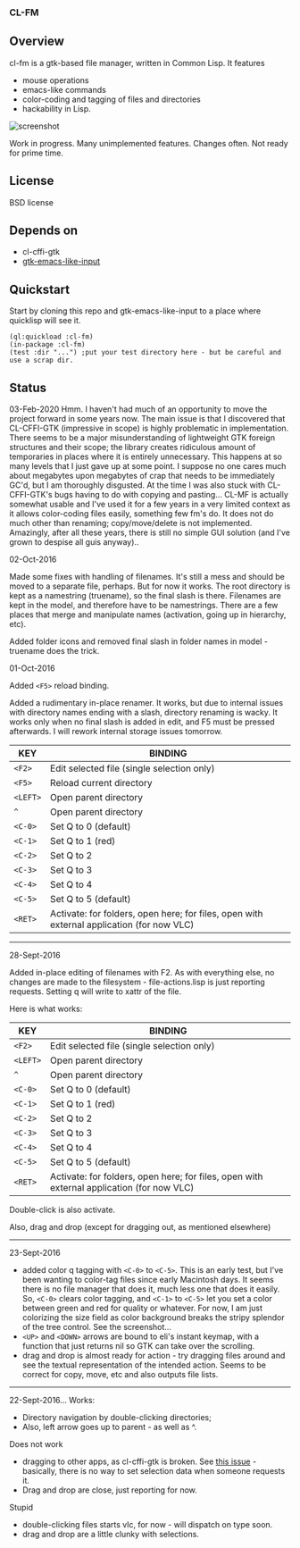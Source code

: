 ### CL-FM 

## Overview

cl-fm is a gtk-based file manager, written in Common Lisp.  It features
- mouse operations
- emacs-like commands
- color-coding and tagging of files and directories
- hackability in Lisp.

![screenshot](/resources/screenshot.png?raw=true)

Work in progress.  Many unimplemented features.  Changes often.  Not ready for prime time.

## License

BSD license

## Depends on

- cl-cffi-gtk
- [gtk-emacs-like-input](https://github.com/stacksmith/gtk-emacs-like-input)

## Quickstart
Start by cloning this repo and gtk-emacs-like-input to a place where quicklisp will see it.

    (ql:quickload :cl-fm)
	(in-package :cl-fm)
	(test :dir "...") ;put your test directory here - but be careful and use a scrap dir.
	
## Status
03-Feb-2020
Hmm.  I haven't had much of an opportunity to move the project forward in some years now.  The main issue is that I discovered that CL-CFFI-GTK (impressive in scope) is highly problematic in implementation.  There seems to be a major misunderstanding of lightweight GTK foreign structures and their scope; the library creates ridiculous amount of temporaries in places where it is entirely unnecessary.  This happens at so many levels that I just gave up at some point.  I suppose no one cares much about megabytes upon megabytes of crap that needs to be immediately GC'd, but I am thoroughly disgusted.
At the time I was also stuck with CL-CFFI-GTK's bugs having to do with copying and pasting...
CL-MF is actually somewhat usable and I've used it for a few years in a very limited context as it allows color-coding files easily, something few fm's do.  It does not do much other than renaming; copy/move/delete is not implemented.
Amazingly, after all these years, there is still no simple GUI solution (and I've grown to despise all guis anyway)..

02-Oct-2016

Made some fixes with handling of filenames.  It's still a mess and should be moved to a separate file, perhaps.  But for now it works.  The root directory is kept as a namestring (truename), so the final slash is there.  Filenames are kept in the model, and therefore have to be namestrings.  There are a few places that merge and manipulate names (activation, going up in hierarchy, etc).

Added folder icons and removed final slash in folder names in model - truename does the trick.

01-Oct-2016

Added `<F5>` reload binding.

Added a rudimentary in-place renamer.  It works, but due to internal issues with directory names ending with a slash, directory renaming is wacky.  It works only when no final slash is added in edit, and F5 must be pressed afterwards.  I will rework internal storage issues tomorrow.


| KEY | BINDING |
|-----|---------|
| `<F2>` | Edit selected file (single selection only) |
| `<F5>` | Reload current directory |
| `<LEFT>` | Open parent directory |
| `^` | Open parent directory |
| `<C-0>` | Set Q to 0 (default) |
| `<C-1>` | Set Q to 1 (red) |
| `<C-2>` | Set Q to 2  |
| `<C-3>` | Set Q to 3  |
| `<C-4>` | Set Q to 4 |
| `<C-5>` | Set Q to 5 (default) |
| `<RET>` | Activate: for folders, open here; for files, open with external application (for now VLC)

 

---
28-Sept-2016

Added in-place editing of filenames with F2.  As with everything else, no changes are made to the filesystem - file-actions.lisp is just reporting requests. Setting q will write to xattr of the file.

Here is what works:

| KEY | BINDING |
|-----|---------|
| `<F2>` | Edit selected file (single selection only) |
| `<LEFT>` | Open parent directory |
| `^` | Open parent directory |
| `<C-0>` | Set Q to 0 (default) |
| `<C-1>` | Set Q to 1 (red) |
| `<C-2>` | Set Q to 2  |
| `<C-3>` | Set Q to 3  |
| `<C-4>` | Set Q to 4 |
| `<C-5>` | Set Q to 5 (default) |
| `<RET>` | Activate: for folders, open here; for files, open with external application (for now VLC)

Double-click is also activate.

Also, drag and drop (except for dragging out, as mentioned elsewhere)

---
23-Sept-2016
* added color q tagging with `<C-0>` to `<C-5>`. This is an early test, but I've been wanting to color-tag files since early Macintosh days.  It seems there is no file manager that does it, much less one that does it easily.  So, `<C-0>` clears color tagging, and `<C-1>` to `<C-5>` let you set a color between green and red for quality or whatever.  For now, I am just colorizing the size field as color background breaks the stripy splendor of the tree control.  See the screenshot...
* `<UP>` and `<DOWN>` arrows are bound to eli's instant keymap, with a function that just returns nil so GTK can take over the scrolling.
* drag and drop is almost ready for action - try dragging files around and see the textual representation of the intended action.  Seems to be correct for copy, move, etc and also outputs file lists.

---
22-Sept-2016...
Works:
* Directory navigation by double-clicking directories;
* Also, left arrow goes up to parent - as well as ^.

Does not work
* dragging to other apps, as cl-cffi-gtk is broken. See [this issue](https://github.com/crategus/cl-cffi-gtk/issues/44) - basically, there is no way to set selection data when someone requests it.
* Drag and drop are close, just reporting for now.

Stupid
* double-clicking files starts vlc, for now - will dispatch on type soon.
* drag and drop are a little clunky with selections.


